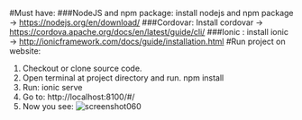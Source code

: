 #Must have:
###NodeJS and npm package: 
    install nodejs and npm package -> https://nodejs.org/en/download/
###Cordovar: 
    Install cordovar -> https://cordova.apache.org/docs/en/latest/guide/cli/
###Ionic : 
    install ionic -> http://ionicframework.com/docs/guide/installation.html
#Run project on website:

  1. Checkout or clone source code.
  2. Open terminal at project directory and run.
      npm install
  3. Run:
      ionic serve
  4. Go to:
      http://localhost:8100/#/
  5. Now you see:
      ![screenshot060](https://cloud.githubusercontent.com/assets/8589460/17783388/0f356048-65a2-11e6-8b28-7e85c5328b0c.jpg)
      

